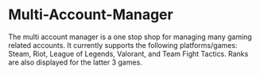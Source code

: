 # Multi-Account-Manager
The multi account manager is a one stop shop for managing many gaming related accounts. It currently supports the following platforms/games: Steam, Riot, League of Legends, Valorant, and Team Fight Tactics. Ranks are also displayed for the latter 3 games.
